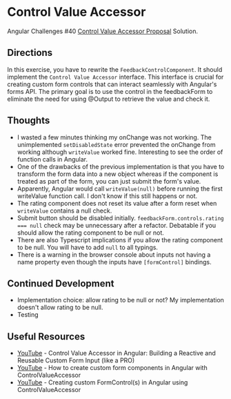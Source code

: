 # Control Value Accessor

Angular Challenges #40 [Control Value Accessor Proposal](https://github.com/tomalaforge/angular-challenges/pull/396/files#diff-f06f5561dac6cb70c16edacf2c7bbfb7079e50ddf00946f696ad2edf2afda1aa) Solution.  

## Directions

In this exercise, you have to rewrite the `FeedbackControlComponent`. It should implement the  `Control Value Accessor` interface.  This interface is crucial for creating custom form controls that can interact seamlessly with Angular's forms API.  The primary goal is to use the control in the feedbackForm to eliminate the need for using @Output to retrieve the value and check it.

## Thoughts 

- I wasted a few minutes thinking my onChange was not working. The unimplemented `setDisabledState` error prevented the onChange from working although `writeValue` worked fine.  Interesting to see the order of function calls in Angular.  
- One of the drawbacks of the previous implementation is that you have to transform the form data into a new object whereas if the component is treated as part of the form, you can just submit the form's value.  
- Apparently, Angular would call `writeValue(null)` before running the first writeValue function call.  I don't know if this still happens or not. 
- The rating component does not reset its value after a form reset when `writeValue` contains a null check.
- Submit button should be disabled initially.  `feedbackForm.controls.rating === null` check may be unnecessary after a refactor.  Debatable if you should allow the rating component to be null or not.   
- There are also Typescript implications if you allow the rating component to be null.  You will have to add `null` to all typings.   
- There is a warning in the browser console about inputs not having a name property even though the inputs have `[formControl]` bindings.

## Continued Development

- Implementation choice: allow rating to be null or not?  My implementation doesn't allow rating to be null.
- Testing   

## Useful Resources

- [YouTube](https://www.youtube.com/watch?v=KLjZ5ROwCgg) - Control Value Accessor in Angular: Building a Reactive and Reusable Custom Form Input (like a PRO)
- [YouTube](https://www.youtube.com/watch?v=krw9R77eV44) - How to create custom form components in Angular with ControlValueAccessor
- [YouTube](https://www.youtube.com/watch?v=ItBRUovkyHI) - Creating custom FormControl(s) in Angular using ControlValueAccessor